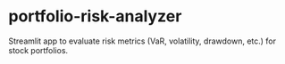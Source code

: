 # portfolio-risk-analyzer
Streamlit app to evaluate risk metrics (VaR, volatility, drawdown, etc.) for stock portfolios.

